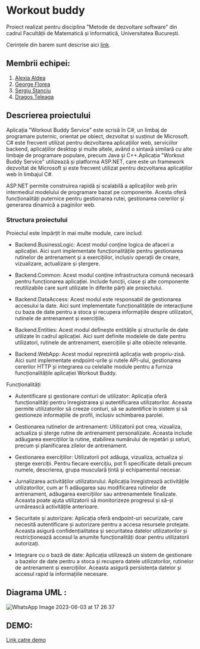 # Workout buddy

Proiect realizat pentru disciplina "Metode de dezvoltare software" din cadrul Facultății de Matematică și Informatică, Universitatea București.

Cerințele din barem sunt descrise aici [link](https://app.box.com/notes/46831554845?s=6ly7x02gnt1i3yyjb5hec4no4narasnu).

## Membrii echipei:

1. [Alexia Aldea](https://github.com/allee15)
2. [George Florea](https://github.com/jovialjoker)
3. [Sergiu Stanciu](https://github.com/Sergiu44)
4. [Dragos Teleaga](https://github.com/dragosteleaga)

## Descrierea proiectului

Aplicația "Workout Buddy Service" este scrisă în C#, un limbaj de programare puternic, orientat pe obiect, dezvoltat și susținut de Microsoft. C# este frecvent utilizat pentru dezvoltarea aplicațiilor web, serviciilor backend, aplicațiilor desktop și multe altele, având o sintaxă similară cu alte limbaje de programare populare, precum Java și C++.Aplicația "Workout Buddy Service" utilizează și platforma ASP.NET, care este un framework dezvoltat de Microsoft și este frecvent utilizat pentru dezvoltarea aplicațiilor web în limbajul C#.

ASP.NET permite construirea rapidă și scalabilă a aplicațiilor web prin intermediul modelului de programare bazat pe componente. Acesta oferă funcționalități puternice pentru gestionarea rutei, gestionarea cererilor și generarea dinamică a paginilor web.

### Structura proiectului
Proiectul este împărțit în mai multe module, care includ:

- Backend.BusinessLogic: Acest modul conține logica de afaceri a aplicației. Aici sunt implementate funcționalitățile pentru gestionarea rutinelor de antrenament și a exercițiilor, inclusiv operații de creare, vizualizare, actualizare și ștergere.

- Backend.Common: Acest modul conține infrastructura comună necesară pentru funcționarea aplicației. Include funcții, clase și alte componente reutilizabile care sunt utilizate în diferite părți ale proiectului.

- Backend.DataAccess: Acest modul este responsabil de gestionarea accesului la date. Aici sunt implementate funcționalitățile de interacțiune cu baza de date pentru a stoca și recupera informațiile despre utilizatori, rutinele de antrenament și exercițiile.

- Backend.Entities: Acest modul definește entitățile și structurile de date utilizate în cadrul aplicației. Aici sunt definite modelele de date pentru utilizatori, rutinele de antrenament, exercițiile și alte obiecte relevante.

- Backend.WebApp: Acest modul reprezintă aplicația web propriu-zisă. Aici sunt implementate endpoint-urile și rutele API-ului, gestionarea cererilor HTTP și integrarea cu celelalte module pentru a furniza funcționalitățile aplicației Workout Buddy.

Funcționalități
- Autentificare și gestionare conturi de utilizator: Aplicația oferă funcționalități pentru înregistrarea și autentificarea utilizatorilor. Aceasta permite utilizatorilor să creeze conturi, să se autentifice în sistem și să gestioneze informațiile de profil, inclusiv schimbarea parolei.

- Gestionarea rutinelor de antrenament: Utilizatorii pot crea, vizualiza, actualiza și șterge rutine de antrenament personalizate. Aceasta include adăugarea exercițiilor la rutine, stabilirea numărului de repetări și seturi, precum și planificarea zilelor de antrenament.

- Gestionarea exercițiilor: Utilizatorii pot adăuga, vizualiza, actualiza și șterge exerciții. Pentru fiecare exercițiu, pot fi specificate detalii precum numele, descrierea, grupa musculară țintă și echipamentul necesar.

- Jurnalizarea activităților utilizatorului: Aplicația înregistrează activitățile utilizatorilor, cum ar fi adăugarea sau modificarea rutinelor de antrenament, adăugarea exercițiilor sau antrenamentele finalizate. Aceasta poate ajuta utilizatorii să monitorizeze progresul și să-și urmărească activitățile anterioare.

- Securitate și autorizare: Aplicația oferă endpoint-uri securizate, care necesită autentificare și autorizare pentru a accesa resursele protejate. Aceasta asigură confidențialitatea și securitatea datelor utilizatorilor și restricționează accesul la anumite funcționalități doar pentru utilizatorii autorizați.

- Integrare cu o bază de date: Aplicația utilizează un sistem de gestionare a bazelor de date pentru a stoca și recupera datele utilizatorilor, rutinelor de antrenament și exercițiilor. Aceasta asigură persistența datelor și accesul rapid la informațiile necesare.

## Diagrama UML :

![WhatsApp Image 2023-06-03 at 17 26 37](https://github.com/WorkoutBuddyMDS/workout-buddy.service/assets/91975287/5202c378-db2e-477b-ba09-60add1976250)

## DEMO: 
[Link catre demo](https://www.youtube.com/watch?v=31iZq0v-0VA&ab_channel=JovialJoker)
